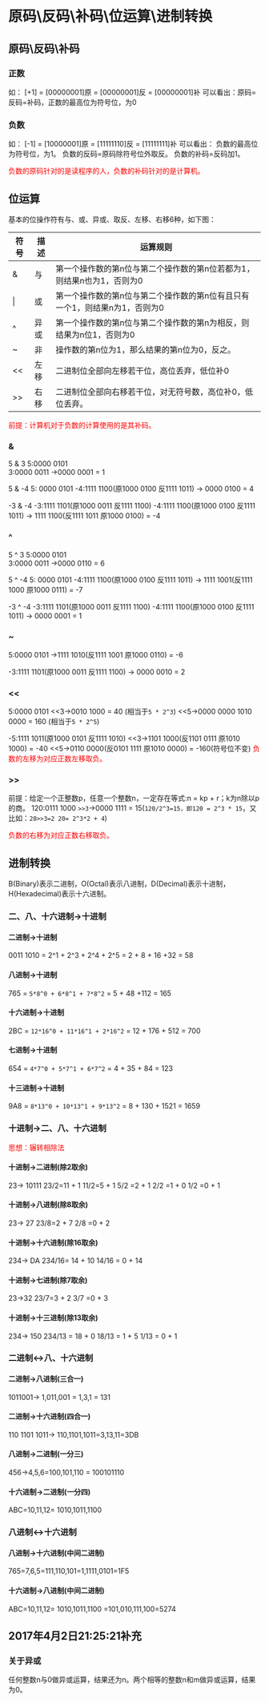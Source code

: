 # 原码\反码\补码\位运算\进制转换

## 原码\反码\补码

### 正数
如：
[+1] = [00000001]原 = [00000001]反 = [00000001]补
可以看出：原码=反码=补码，正数的最高位为符号位，为0

### 负数
如：
[-1] = [10000001]原 = [11111110]反 = [11111111]补
可以看出：
负数的最高位为符号位，为1。
负数的反码=原码除符号位外取反。
负数的补码=反码加1。

<font color="red">负数的原码针对的是读程序的人，负数的补码针对的是计算机。</font>

## 位运算

基本的位操作符有与、或、异或、取反、左移、右移6种，如下图：

符号 | 描述 | 运算规则
---- | ---- | ----
&    | 与   | 第一个操作数的第n位与第二个操作数的第n位若都为1，则结果n也为1，否则为0
&#124; | 或   | 第一个操作数的第n位与第二个操作数的第n位有且只有一个1，则结果n为1，否则为0
^    | 异或   | 第一个操作数的第n位与第二个操作数的第n为相反，则结果为n位1，否则为0
~    | 非   | 操作数的第n位为1，那么结果的第n位为0，反之。
<<   | 左移   | 二进制位全部向左移若干位，高位丢弃，低位补0
>>   | 右移   | 二进制位全部向右移若干位，对无符号数，高位补0，低位丢弃。

<font color="red">前提：计算机对于负数的计算使用的是其补码。</font>

### &
5 & 3
5:0000 0101  
3:0000 0011
->0000 0001 = 1

5 & -4 
5: 0000 0101 
-4:1111 1100(原1000 0100  反1111 1011)
-> 0000 0100 = 4

-3 & -4 
-3:1111 1101(原1000 0011  反1111 1100)
-4:1111 1100(原1000 0100  反1111 1011)
-> 1111 1100(反1111 1011  原1000 0100) = -4

### ^
5 ^ 3
5:0000 0101  
3:0000 0011
->0000 0110 = 6

5 ^ -4
5: 0000 0101 
-4:1111 1100(原1000 0100  反1111 1011)
-> 1111 1001(反1111 1000  原1000 0111) = -7

-3 ^ -4
-3:1111 1101(原1000 0011  反1111 1100)
-4:1111 1100(原1000 0100  反1111 1011)
-> 0000 0001 = 1

### ~
5:0000 0101
->1111 1010(反1111 1001  原1000 0110) = -6

-3:1111 1101(原1000 0011 反1111 1100)
-> 0000 0010 = 2

### <<
5:0000 0101
<<3->0010 1000 = 40				(相当于`5 * 2^3`)
<<5->0000 0000 1010 0000 = 160	(相当于`5 * 2^5`)

-5:1111 1011(原1000 0101 反1111 1010)
<<3->1101 1000(反1101 0111 原1010 1000) = -40
<<5->0110 0000(反0101 1111 原1010 0000) = -160(符号位不变)
<font color="red">负数的左移为对应正数左移取负。</font>

### >>
前提：给定一个正整数p，任意一个整数n，一定存在等式:n = kp + r；k为n除以p的商。
120:0111 1000
`>>3`->0000 1111 = 15(`120/2^3=15，即120 = 2^3 * 15`，又比如：`20>>3=2 20= 2^3*2 + 4`)

<font color="red">负数的右移为对应正数右移取负。</font>

## 进制转换
B(Binary)表示二进制，O(Octal)表示八进制，D(Decimal)表示十进制，H(Hexadecimal)表示十六进制。

### 二、八、十六进制->十进制
#### 二进制->十进制
0011 1010 = 2^1 + 2^3 + 2^4 + 2^5 = 2 + 8 + 16 +32 = 58

#### 八进制->十进制
765 = `5*8^0 + 6*8^1 + 7*8^2` = 5 + 48 +112 = 165

#### 十六进制->十进制
2BC = `12*16^0 + 11*16^1 + 2*16^2` = 12 + 176 + 512 = 700

#### 七进制->十进制
654 = `4*7^0 + 5*7^1 + 6*7^2` = 4 + 35 + 84 = 123

#### 十三进制->十进制
9A8 = `8*13^0 + 10*13^1 + 9*13^2` = 8 + 130 + 1521 = 1659

### 十进制->二、八、十六进制
<font color="red">思想：辗转相除法</font>
#### 十进制->二进制(除2取余)
23-> 10111
23/2=11 + 1
11/2=5  + 1
5/2 =2  + 1
2/2 =1  + 0
1/2 =0  + 1

#### 十进制->八进制(除8取余)
23-> 27
23/8=2 + 7
2/8 =0 + 2

#### 十进制->十六进制(除16取余)
234-> DA
234/16= 14 + 10
14/16 = 0 + 14

#### 十进制->七进制(除7取余)
23->32
23/7=3 + 2
3/7 =0 + 3

#### 十进制->十三进制(除13取余)
234-> 150
234/13 = 18 + 0
18/13  = 1 + 5
1/13   = 0 + 1


### 二进制<->八、十六进制
#### 二进制->八进制(三合一)
1011001-> 1,011,001 = 1,3,1 = 131

#### 二进制->十六进制(四合一)
110 1101 1011-> 110,1101,1011=3,13,11=3DB

#### 八进制->二进制(一分三)
456->4,5,6=100,101,110 = 100101110

#### 十六进制->二进制(一分四)
ABC=10,11,12= 1010,1011,1100

### 八进制<->十六进制
#### 八进制->十六进制(中间二进制)
765=7,6,5=111,110,101=1,1111,0101=1F5

#### 十六进制->八进制(中间二进制)
ABC=10,11,12= 1010,1011,1100 =101,010,111,100=5274

## 2017年4月2日21:25:21补充
### 关于异或
任何整数n与0做异或运算，结果还为n。两个相等的整数n和m做异或运算，结果为0。